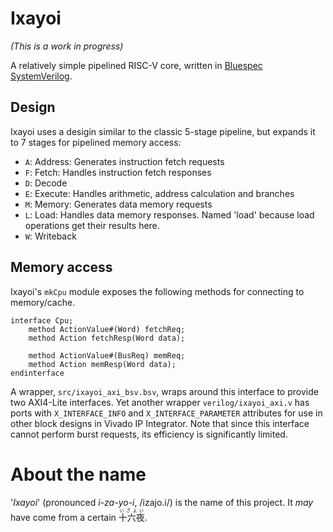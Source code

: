 # Ixayoi

*(This is a work in progress)*

A relatively simple pipelined RISC-V core, written in [Bluespec SystemVerilog][bsv].

[bsv]: https://github.com/B-Lang-org/bsc

## Design

Ixayoi uses a desigin similar to the classic 5-stage pipeline, but expands it to 7 stages for pipelined memory access:

- `A`: Address: Generates instruction fetch requests
- `F`: Fetch: Handles instruction fetch responses
- `D`: Decode
- `E`: Execute: Handles arithmetic, address calculation and branches
- `M`: Memory: Generates data memory requests
- `L`: Load: Handles data memory responses. Named 'load' because load operations get their results here.
- `W`: Writeback

## Memory access

Ixayoi's `mkCpu` module exposes the following methods for connecting to memory/cache.

```bsv
interface Cpu;
    method ActionValue#(Word) fetchReq;
    method Action fetchResp(Word data);

    method ActionValue#(BusReq) memReq;
    method Action memResp(Word data);
endinterface
```

A wrapper, `src/ixayoi_axi_bsv.bsv`, wraps around this interface to provide two AXI4-Lite interfaces. Yet another wrapper `verilog/ixayoi_axi.v` has ports with `X_INTERFACE_INFO` and `X_INTERFACE_PARAMETER` attributes for use in other block designs in Vivado IP Integrator. Note that since this interface cannot perform burst requests, its efficiency is significantly limited.

# About the name

'*Ixayoi*' (pronounced *i-za-yo-i*, /izajo.i/) is the name of this project. It *may* have come from a certain <ruby>十六夜 <rp>(</rp><rt>いざよい</rt><rp>)</rp>.
